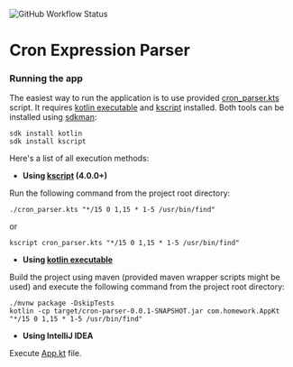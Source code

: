 ![GitHub Workflow Status](https://img.shields.io/github/actions/workflow/status/raxigan/cron-parser/ci.yml)

# Cron Expression Parser

### Running the app

The easiest way to run the application is to use provided [cron_parser.kts](cron_parser.kts) script. It
requires [kotlin executable](https://kotlinlang.org/docs/command-line.html) and [kscript](https://kscript.org/) installed. Both tools can be installed using [sdkman](https://sdkman.io/):

```shell
sdk install kotlin
sdk install kscript
```

Here's a list of all execution methods:

* **Using [kscript](https://kscript.org/) (4.0.0+)**

Run the following command from the project root directory:

```shell
./cron_parser.kts "*/15 0 1,15 * 1-5 /usr/bin/find"
```
or
```shell
kscript cron_parser.kts "*/15 0 1,15 * 1-5 /usr/bin/find"
```

* **Using [kotlin executable](https://kotlinlang.org/docs/command-line.html)**

Build the project using maven (provided maven wrapper scripts might be used) and execute the following command from the project root directory:
```shell
./mvnw package -DskipTests
kotlin -cp target/cron-parser-0.0.1-SNAPSHOT.jar com.homework.AppKt "*/15 0 1,15 * 1-5 /usr/bin/find"
```

* **Using IntelliJ IDEA**

Execute [App.kt](src%2Fmain%2Fkotlin%2Fcom%2Fhomework%2FApp.kt) file.
